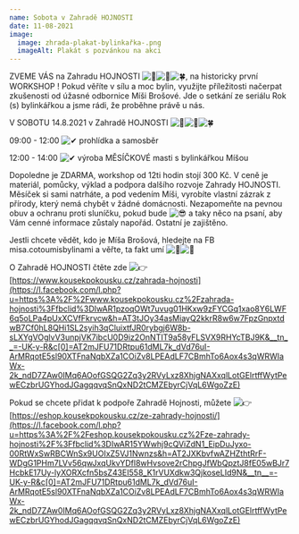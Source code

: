 ```yaml
---
name: Sobota v Zahradě HOJNOSTI
date: 11-08-2021
image:
  image: zhrada-plakat-bylinkařka-.png
  imageAlt: Plakát s pozvánkou na akci
---
```

ZVEME VÁS na Zahradu HOJNOSTI ![💚](https://static.xx.fbcdn.net/images/emoji.php/v9/t94/1/16/1f49a.png)![🌼](https://static.xx.fbcdn.net/images/emoji.php/v9/t9b/1/16/1f33c.png)![🍀](https://static.xx.fbcdn.net/images/emoji.php/v9/t87/1/16/1f340.png), na historicky první WORKSHOP ! Pokud věříte v sílu a moc bylin, využijte příležitosti načerpat zkušenosti od úžasné odbornice Míši Brošové. Jde o setkání ze seriálu Rok (s) bylinkářkou a jsme rádi, že proběhne právě u nás.

V SOBOTU 14.8.2021 v Zahradě HOJNOSTI ![💚](https://static.xx.fbcdn.net/images/emoji.php/v9/t94/1/16/1f49a.png)![🌼](https://static.xx.fbcdn.net/images/emoji.php/v9/t9b/1/16/1f33c.png)![🍀](https://static.xx.fbcdn.net/images/emoji.php/v9/t87/1/16/1f340.png)

09:00 - 12:00 ![✔](https://static.xx.fbcdn.net/images/emoji.php/v9/t51/1/16/2714.png) prohlídka a samosběr

12:00 - 14:00 ![✔](https://static.xx.fbcdn.net/images/emoji.php/v9/t51/1/16/2714.png) výroba MĚSÍČKOVÉ masti s bylinkářkou Míšou

Dopoledne je ZDARMA, workshop od 12ti hodin stojí 300 Kč. V ceně je materiál, pomůcky, výklad a podpora dalšího rozvoje Zahrady HOJNOSTI. Měsíček si sami natrháte, a pod vedením Míši, vyrobíte vlastní zázrak z přírody, který nemá chybět v žádné domácnosti. Nezapomeňte na pevnou obuv a ochranu proti sluníčku, pokud bude ![😎](https://static.xx.fbcdn.net/images/emoji.php/v9/t83/1/16/1f60e.png) a taky něco na psaní, aby Vám cenné informace zůstaly napořád. Ostatní je zajištěno.

Jestli chcete vědět, kdo je Míša Brošová, hledejte na FB misa.cotoumisbylinami a věřte, ta fakt umí ![🌿](https://static.xx.fbcdn.net/images/emoji.php/v9/t1e/1/16/1f33f.png)![👏](https://static.xx.fbcdn.net/images/emoji.php/v9/tfe/1/16/1f44f.png)

O Zahradě HOJNOSTI čtěte zde ![👉](https://static.xx.fbcdn.net/images/emoji.php/v9/t51/1/16/1f449.png) [https://www.kousekpokousku.cz/zahrada-hojnosti](https://l.facebook.com/l.php?u=https%3A%2F%2Fwww.kousekpokousku.cz%2Fzahrada-hojnosti%3Ffbclid%3DIwAR1pzoqOWt7uvug01HKxw9zFYCGq1xao8Y6LWF6q5oLPa4pUxXCVfFkrvcw&h=AT3tJOy34asMiayQ2kkrR8w6w7FpzGnpxtdwB7Cf0hL8QHi1SL2syih3qCluixtfJR0rybgj6W8b-sLXYgVOglvV3unpjVK7ibcU0D9iz2OnNTIT9a58yFLSVX9RHYcTBJ9K&__tn__=-UK-y-R&c[0]=AT2mJFU71DRtpu61dML7k_dVd76uI-ArMRqotE5sl90XTFnaNqbXZa1COiZv8LPEAdLF7CBmhTo6Aox4s3qWRWIaWx-2k_ndD7ZAw0IMq6AOofGSQG2Zq3y2RVyLxz8XhjgNAXxqlLotGElrtffWytPewECzbrUGYhodJGagqqvqSnQxND2tCMZEbyrCjVqL6WgoZzE)

Pokud se chcete přidat k podpoře Zahradě Hojnosti, můžete ![👉](https://static.xx.fbcdn.net/images/emoji.php/v9/t51/1/16/1f449.png) [https://eshop.kousekpokousku.cz/ze-zahrady-hojnosti/](https://l.facebook.com/l.php?u=https%3A%2F%2Feshop.kousekpokousku.cz%2Fze-zahrady-hojnosti%2F%3Ffbclid%3DIwAR15YWwhj9cQViZdN1_EipDuJyxo-00RtWxSwRBCWnSx9UOIxZ5VJ1Nwnzs&h=AT2JXKbvfwAZHZthtRrF-WDgG1PHm7LVv56qwJxqUkvYDfl8wHvsove2rChpgJfWbQpztJ8fE05wBJr7HcbkE17Uy-lyXORXcfn5bsZ43EI558_K1rVUXdkw3QjkoseLId9N&__tn__=-UK-y-R&c[0]=AT2mJFU71DRtpu61dML7k_dVd76uI-ArMRqotE5sl90XTFnaNqbXZa1COiZv8LPEAdLF7CBmhTo6Aox4s3qWRWIaWx-2k_ndD7ZAw0IMq6AOofGSQG2Zq3y2RVyLxz8XhjgNAXxqlLotGElrtffWytPewECzbrUGYhodJGagqqvqSnQxND2tCMZEbyrCjVqL6WgoZzE)
